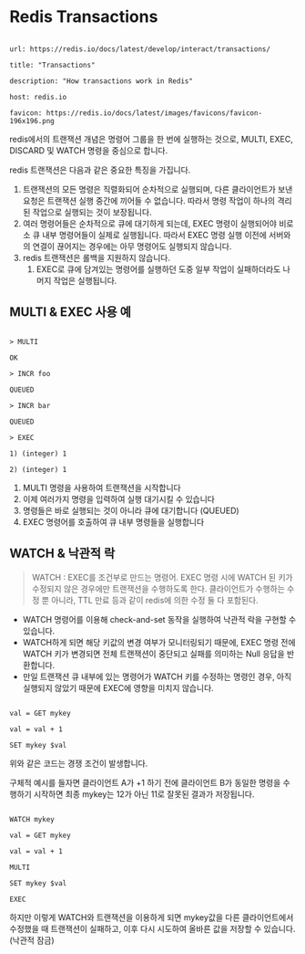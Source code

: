 # Redis Transactions

```cardlink

url: https://redis.io/docs/latest/develop/interact/transactions/

title: "Transactions"

description: "How transactions work in Redis"

host: redis.io

favicon: https://redis.io/docs/latest/images/favicons/favicon-196x196.png

```
redis에서의 트랜잭션 개념은 명령어 그룹을 한 번에 실행하는 것으로, MULTI, EXEC, DISCARD 및 WATCH 명령을 중심으로 합니다.

redis 트랜잭션은 다음과 같은 중요한 특징을 가집니다.

1. 트랜잭션의 모든 명령은 직렬화되어 순차적으로 실행되며, 다른 클라이언트가 보낸 요청은 트랜잭션 실행 중간에 끼어들 수 없습니다. 따라서 명령 작업이 하나의 격리된 작업으로 실행되는 것이 보장됩니다.
2. 여러 명령어들은 순차적으로 큐에 대기하게 되는데, EXEC 명령이 실행되어야 비로소 큐 내부 명령어들이 실제로 실행됩니다. 따라서 EXEC 명령 실행 이전에 서버와의 연결이 끊어지는 경우에는 아무 명령어도 실행되지 않습니다.
3. redis 트랜잭션은 롤백을 지원하지 않습니다.
	1. EXEC로 큐에 담겨있는 명령어를 실행하던 도중 일부 작업이 실패하더라도 나머지 작업은 실행됩니다.
## MULTI & EXEC 사용 예
```

> MULTI

OK

> INCR foo

QUEUED

> INCR bar

QUEUED

> EXEC

1) (integer) 1

2) (integer) 1

```

1. MULTI 명령을 사용하여 트랜잭션을 시작합니다
2. 이제 여러가지 명령을 입력하여 실행 대기시킬 수 있습니다
3. 명령들은 바로 실행되는 것이 아니라 큐에 대기합니다 (QUEUED)
4. EXEC 명령어를 호출하여 큐 내부 명령들을 실행합니다
## WATCH & 낙관적 락
> WATCH : EXEC를 조건부로 만드는 명령어. EXEC 명령 시에 WATCH 된 키가 수정되지 않은 경우에만 트랜잭션을 수행하도록 한다. 클라이언트가 수행하는 수정 뿐 아니라, TTL 만료 등과 같이 redis에 의한 수정 둘 다 포함된다.
- WATCH 명령어를 이용해 check-and-set 동작을 실행하여 낙관적 락을 구현할 수 있습니다.
- WATCH하게 되면 해당 키값의 변경 여부가 모니터링되기 때문에, EXEC 명령 전에 WATCH 키가 변경되면 전체 트랜잭션이 중단되고 실패를 의미하는 Null 응답을 반환합니다.
- 만일 트랜잭션 큐 내부에 있는 명령어가 WATCH 키를 수정하는 명령인 경우, 아직 실행되지 않았기 때문에 EXEC에 영향을 미치지 않습니다.

```

val = GET mykey

val = val + 1

SET mykey $val

```
위와 같은 코드는 경쟁 조건이 발생합니다.

구체적 예시를 들자면 클라이언트 A가 +1 하기 전에 클라이언트 B가 동일한 명령을 수행하기 시작하면 최종 mykey는 12가 아닌 11로 잘못된 결과가 저장됩니다.

```

WATCH mykey

val = GET mykey

val = val + 1

MULTI

SET mykey $val

EXEC

```
하지만 이렇게 WATCH와 트랜잭션을 이용하게 되면 mykey값을 다른 클라이언트에서 수정했을 때 트랜잭션이 실패하고, 이후 다시 시도하여 올바른 값을 저장할 수 있습니다. (낙관적 잠금)